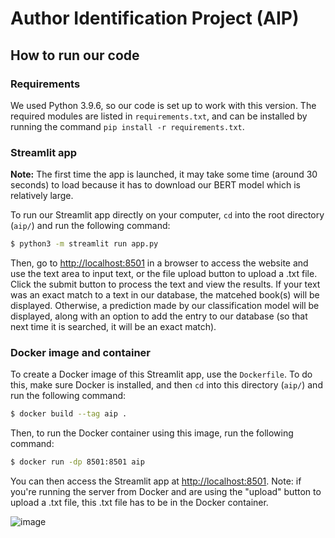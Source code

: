 # Author Identification Project (AIP)

## How to run our code

### Requirements
We used Python 3.9.6, so our code is set up to work with this version.
The required modules are listed in `requirements.txt`, and can be installed by running the command `pip install -r requirements.txt`.

### Streamlit app

**Note:** The first time the app is launched, it may take some time (around 30 seconds) to load because it has to download our BERT model which is relatively large.

To run our Streamlit app directly on your computer, `cd` into the root directory (`aip/`) and run the following command: 
```bash
$ python3 -m streamlit run app.py
```

Then, go to [http://localhost:8501](http://localhost:8501/) in a browser to access the website and use the text area to input text, or the file upload button to upload a .txt file. Click the submit button to process the text and view the results. 
If your text was an exact match to a text in our database, the matcehed book(s) will be displayed. Otherwise, a prediction made by our classification model will be displayed, along with an option to add the entry to our database (so that next time it is searched, it will be an exact match).

### Docker image and container
To create a Docker image of this Streamlit app, use the `Dockerfile`. To do this, make sure Docker is installed, and then `cd` into this directory (`aip/`) and run the following command:
```bash
$ docker build --tag aip .   
```
Then, to run the Docker container using this image, run the following command: 
```bash
$ docker run -dp 8501:8501 aip
```
You can then access the Streamlit app at [http://localhost:8501](http://localhost:8501/).
Note: if you're running the server from Docker and are using the "upload" button to upload a .txt file, this .txt file has to be in the Docker container.

![image](https://user-images.githubusercontent.com/45803348/229929185-b503c719-a317-4b7a-b0f5-0a039944cbe4.png)
